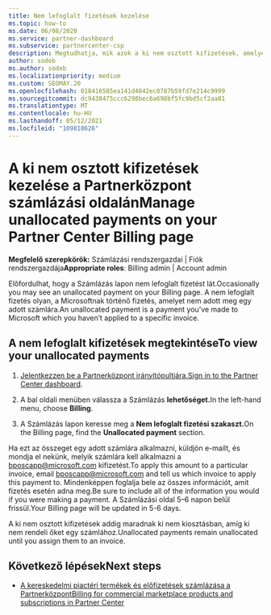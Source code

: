 ```yaml
---
title: Nem lefoglalt fizetések kezelése
ms.topic: how-to
ms.date: 06/08/2020
ms.service: partner-dashboard
ms.subservice: partnercenter-csp
description: Megtudhatja, mik azok a ki nem osztott kifizetések, amelyek a számlázást Partnerközpont oldalon. Azt is megtudhatja, hogyan alkalmazhatja őket a számlákra.
author: sodeb
ms.author: sodeb
ms.localizationpriority: medium
ms.custom: SEOMAY.20
ms.openlocfilehash: 018416585ea141d4842ec0787b59fd7e214c9999
ms.sourcegitcommit: dc9438475ccc6298bec6a698bf5fc9bd5cf2aa81
ms.translationtype: MT
ms.contentlocale: hu-HU
ms.lasthandoff: 05/12/2021
ms.locfileid: "109818626"
---
```

# <a name="manage-unallocated-payments-on-your-partner-center-billing-page"></a><span data-ttu-id="fe0da-104">A ki nem osztott kifizetések kezelése a Partnerközpont számlázási oldalán</span><span class="sxs-lookup"><span data-stu-id="fe0da-104">Manage unallocated payments on your Partner Center Billing page</span></span>

<span data-ttu-id="fe0da-105">**Megfelelő szerepkörök:** Számlázási rendszergazdai | Fiók rendszergazdája</span><span class="sxs-lookup"><span data-stu-id="fe0da-105">**Appropriate roles**: Billing admin | Account admin</span></span>

<span data-ttu-id="fe0da-106">Előfordulhat, hogy a Számlázás lapon nem lefoglalt fizetést lát.</span><span class="sxs-lookup"><span data-stu-id="fe0da-106">Occasionally you may see an unallocated payment on your Billing page.</span></span> <span data-ttu-id="fe0da-107">A nem lefoglalt fizetés olyan, a Microsoftnak történő fizetés, amelyet nem adott meg egy adott számlára.</span><span class="sxs-lookup"><span data-stu-id="fe0da-107">An unallocated payment is a payment you’ve made to Microsoft which you haven’t applied to a specific invoice.</span></span>

## <a name="to-view-your-unallocated-payments"></a><span data-ttu-id="fe0da-108">A nem lefoglalt kifizetések megtekintése</span><span class="sxs-lookup"><span data-stu-id="fe0da-108">To view your unallocated payments</span></span>

1. <span data-ttu-id="fe0da-109">[Jelentkezzen be a Partnerközpont irányítópultjára.](https://partner.microsoft.com/dashboard/home)</span><span class="sxs-lookup"><span data-stu-id="fe0da-109">[Sign in to the Partner Center dashboard](https://partner.microsoft.com/dashboard/home).</span></span>

2. <span data-ttu-id="fe0da-110">A bal oldali menüben válassza a Számlázás **lehetőséget.**</span><span class="sxs-lookup"><span data-stu-id="fe0da-110">In the left-hand menu, choose **Billing**.</span></span>

3. <span data-ttu-id="fe0da-111">A Számlázás lapon keresse meg a **Nem lefoglalt fizetési szakaszt.**</span><span class="sxs-lookup"><span data-stu-id="fe0da-111">On the Billing page, find the **Unallocated payment** section.</span></span> 

<span data-ttu-id="fe0da-112">Ha ezt az összeget egy adott számlára alkalmazni, küldjön e-mailt, és mondja el nekünk, melyik számlára kell alkalmazni a bposcapp@microsoft.com kifizetést.</span><span class="sxs-lookup"><span data-stu-id="fe0da-112">To apply this amount to a particular invoice, email bposcapp@microsoft.com and tell us which invoice to apply this payment to.</span></span> <span data-ttu-id="fe0da-113">Mindenképpen foglalja bele az összes információt, amit fizetés esetén adna meg.</span><span class="sxs-lookup"><span data-stu-id="fe0da-113">Be sure to include all of the information you would if you were making a payment.</span></span> <span data-ttu-id="fe0da-114">A Számlázási oldal 5–6 napon belül frissül.</span><span class="sxs-lookup"><span data-stu-id="fe0da-114">Your Billing page will be updated in 5-6 days.</span></span> 

<span data-ttu-id="fe0da-115">A ki nem osztott kifizetések addig maradnak ki nem kiosztásban, amíg ki nem rendeli őket egy számlához.</span><span class="sxs-lookup"><span data-stu-id="fe0da-115">Unallocated payments remain unallocated until you assign them to an invoice.</span></span> 

## <a name="next-steps"></a><span data-ttu-id="fe0da-116">Következő lépések</span><span class="sxs-lookup"><span data-stu-id="fe0da-116">Next steps</span></span>

- [<span data-ttu-id="fe0da-117">A kereskedelmi piactéri termékek és előfizetések számlázása a Partnerközpont</span><span class="sxs-lookup"><span data-stu-id="fe0da-117">Billing for commercial marketplace products and subscriptions in Partner Center</span></span>](csp-commercial-marketplace-billing.md)